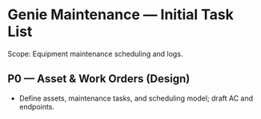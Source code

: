 # Genie Maintenance — Initial Task List

Scope: Equipment maintenance scheduling and logs.

## P0 — Asset & Work Orders (Design)
- Define assets, maintenance tasks, and scheduling model; draft AC and endpoints.
